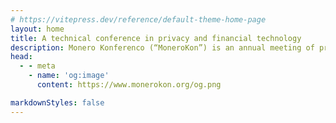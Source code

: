 ```yaml
---
# https://vitepress.dev/reference/default-theme-home-page
layout: home
title: A technical conference in privacy and financial technology
description: Monero Konferenco (“MoneroKon”) is an annual meeting of privacy advocates, cypherpunks, researchers, and developers and is designed to disseminate scientific and technical results in privacy-enhancing technologies and distributed systems.
head:
  - - meta
    - name: 'og:image'
      content: https://www.monerokon.org/og.png

markdownStyles: false
---
```

<script setup>
import DigilolLight from './sponsors/digilol-light.svg'
import DigilolDark from './sponsors/digilol-dark.svg'

import VostoEmisioLight from './sponsors/vostoemisio-light.png'
import VostoEmisioDark from './sponsors/vostoemisio-dark.png'

import CakeWalletLight from './sponsors/cake_light.png'
import CakeWalletDark from './sponsors/cake_dark.png'

import TrocadorLight from './sponsors/trocador-light.svg'
import TrocadorDark from './sponsors/trocador-dark.svg'

import MonericaLight from './sponsors/monerica-light.svg'
import MonericaDark from './sponsors/monerica-dark.svg'

import FiroLight from './sponsors/firo-light.svg'
import FiroDark from './sponsors/firo-dark.svg'

import SweetwaterLight from './sponsors/sweetwater-light.svg'
import SweetwaterDark from './sponsors/sweetwater-dark.svg'

import XMRGlobalLight from './sponsors/xmrglobal-light.webp'
import XMRGlobalDark from './sponsors/xmrglobal-dark.webp'

import ShopinBitLight from './sponsors/shopinbit-light.svg'
import ShopinBitDark from './sponsors/shopinbit-dark.svg'

import PrivacyGuardians from './community_partners/pg.jpg'
import W3PN from './community_partners/w3pn.png'
import LunarDAO from './community_partners/logo_lunardao.png'
import Monerotopia from './community_partners/monerotopia.png'

const sponsors = [
    { url: 'https://trocador.app', img: {light: TrocadorLight, dark: TrocadorDark, alt: 'Trocador' }, tier: 'hero' },
    { url: 'https://cakewallet.com', img: {light: CakeWalletLight, dark: CakeWalletDark, alt: 'Cake Wallet'}, tier: 'hero' },
    { url: 'https://firo.org', img: {light: FiroLight, dark: FiroDark, alt: 'Firo'}, tier: 'contributor' },
    { url: 'https://xmrglobal.io', img: {light: XMRGlobalLight, dark: XMRGlobalDark, alt: 'XMRGlobal'}, tier: 'contributor' },
    { url: 'https://www.vostoemisio.com', img: {light: VostoEmisioLight, dark: VostoEmisioDark, alt: 'VOSTO EMISIO'}, tier: 'supporter' },
    { url: 'https://www.digilol.net', img: {light: DigilolLight, dark: DigilolDark, alt: 'Digilol'}, tier: 'supporter' },
    { url: 'https://monerica.com', img: {light: MonericaLight, dark: MonericaDark, alt: 'Monerica'}, tier: 'supporter' },
    { url: 'https://sweetwater.consulting', img: {light: SweetwaterLight, dark: SweetwaterDark, alt: 'Sweetwater Digital Asset Consulting'},tier: 'supporter' },
    { url: 'https://shopinbit.com', img: {light: ShopinBitLight, dark: ShopinBitDark, alt: 'ShopinBit'},tier: 'supporter' },
]

const communityPartners = [
    { url: 'https://x.com/privacyguardia', img: {src: PrivacyGuardians, alt: 'Privacy Guardians'} },
    { url: 'https://web3privacy.info', img: {src: W3PN, alt: 'Web3Privacy Now'} },
    { url: 'https://linktr.ee/lunardao', img: {src: LunarDAO, alt: 'LunarDAO'} },
    { url: 'https://monerotopia.com', img: {src: Monerotopia, alt: 'MoneroTopia'} },
]
</script>

<MKHero />
<MKSponsors :sponsors="sponsors" :invite="true" title="Sponsors:" />
<MKEventInfo />
<MKCommunityPartners :partners="communityPartners" />

